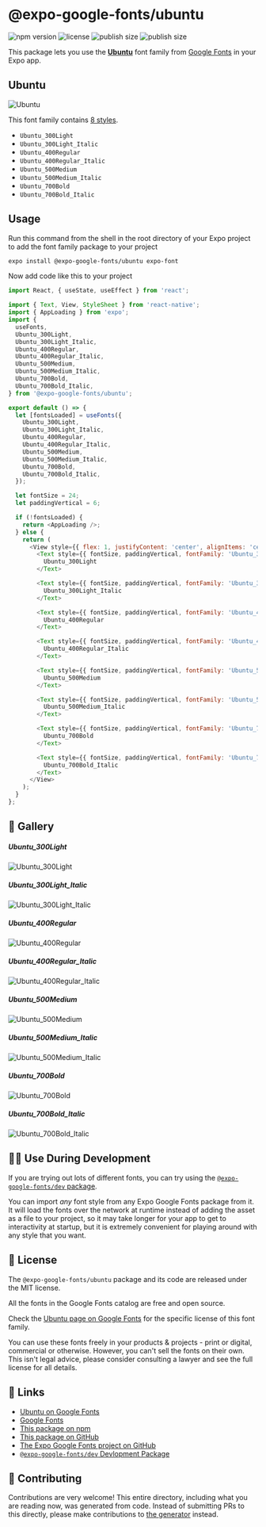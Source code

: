 # @expo-google-fonts/ubuntu

![npm version](https://flat.badgen.net/npm/v/@expo-google-fonts/ubuntu)
![license](https://flat.badgen.net/github/license/expo/google-fonts)
![publish size](https://flat.badgen.net/packagephobia/install/@expo-google-fonts/ubuntu)
![publish size](https://flat.badgen.net/packagephobia/publish/@expo-google-fonts/ubuntu)

This package lets you use the [**Ubuntu**](https://fonts.google.com/specimen/Ubuntu) font family from [Google Fonts](https://fonts.google.com/) in your Expo app.

## Ubuntu

![Ubuntu](./font-family.png)

This font family contains [8 styles](#-gallery).

- `Ubuntu_300Light`
- `Ubuntu_300Light_Italic`
- `Ubuntu_400Regular`
- `Ubuntu_400Regular_Italic`
- `Ubuntu_500Medium`
- `Ubuntu_500Medium_Italic`
- `Ubuntu_700Bold`
- `Ubuntu_700Bold_Italic`

## Usage

Run this command from the shell in the root directory of your Expo project to add the font family package to your project
```sh
expo install @expo-google-fonts/ubuntu expo-font
```

Now add code like this to your project
```js
import React, { useState, useEffect } from 'react';

import { Text, View, StyleSheet } from 'react-native';
import { AppLoading } from 'expo';
import {
  useFonts,
  Ubuntu_300Light,
  Ubuntu_300Light_Italic,
  Ubuntu_400Regular,
  Ubuntu_400Regular_Italic,
  Ubuntu_500Medium,
  Ubuntu_500Medium_Italic,
  Ubuntu_700Bold,
  Ubuntu_700Bold_Italic,
} from '@expo-google-fonts/ubuntu';

export default () => {
  let [fontsLoaded] = useFonts({
    Ubuntu_300Light,
    Ubuntu_300Light_Italic,
    Ubuntu_400Regular,
    Ubuntu_400Regular_Italic,
    Ubuntu_500Medium,
    Ubuntu_500Medium_Italic,
    Ubuntu_700Bold,
    Ubuntu_700Bold_Italic,
  });

  let fontSize = 24;
  let paddingVertical = 6;

  if (!fontsLoaded) {
    return <AppLoading />;
  } else {
    return (
      <View style={{ flex: 1, justifyContent: 'center', alignItems: 'center' }}>
        <Text style={{ fontSize, paddingVertical, fontFamily: 'Ubuntu_300Light' }}>
          Ubuntu_300Light
        </Text>

        <Text style={{ fontSize, paddingVertical, fontFamily: 'Ubuntu_300Light_Italic' }}>
          Ubuntu_300Light_Italic
        </Text>

        <Text style={{ fontSize, paddingVertical, fontFamily: 'Ubuntu_400Regular' }}>
          Ubuntu_400Regular
        </Text>

        <Text style={{ fontSize, paddingVertical, fontFamily: 'Ubuntu_400Regular_Italic' }}>
          Ubuntu_400Regular_Italic
        </Text>

        <Text style={{ fontSize, paddingVertical, fontFamily: 'Ubuntu_500Medium' }}>
          Ubuntu_500Medium
        </Text>

        <Text style={{ fontSize, paddingVertical, fontFamily: 'Ubuntu_500Medium_Italic' }}>
          Ubuntu_500Medium_Italic
        </Text>

        <Text style={{ fontSize, paddingVertical, fontFamily: 'Ubuntu_700Bold' }}>
          Ubuntu_700Bold
        </Text>

        <Text style={{ fontSize, paddingVertical, fontFamily: 'Ubuntu_700Bold_Italic' }}>
          Ubuntu_700Bold_Italic
        </Text>
      </View>
    );
  }
};

```

## 🔡 Gallery

##### Ubuntu_300Light
![Ubuntu_300Light](./Ubuntu_300Light.ttf.png)

##### Ubuntu_300Light_Italic
![Ubuntu_300Light_Italic](./Ubuntu_300Light_Italic.ttf.png)

##### Ubuntu_400Regular
![Ubuntu_400Regular](./Ubuntu_400Regular.ttf.png)

##### Ubuntu_400Regular_Italic
![Ubuntu_400Regular_Italic](./Ubuntu_400Regular_Italic.ttf.png)

##### Ubuntu_500Medium
![Ubuntu_500Medium](./Ubuntu_500Medium.ttf.png)

##### Ubuntu_500Medium_Italic
![Ubuntu_500Medium_Italic](./Ubuntu_500Medium_Italic.ttf.png)

##### Ubuntu_700Bold
![Ubuntu_700Bold](./Ubuntu_700Bold.ttf.png)

##### Ubuntu_700Bold_Italic
![Ubuntu_700Bold_Italic](./Ubuntu_700Bold_Italic.ttf.png)


## 👩‍💻 Use During Development

If you are trying out lots of different fonts, you can try using the [`@expo-google-fonts/dev` package](https://github.com/expo/google-fonts/tree/master/font-packages/dev#readme).

You can import *any* font style from any Expo Google Fonts package from it. It will load the fonts
over the network at runtime instead of adding the asset as a file to your project, so it may take longer
for your app to get to interactivity at startup, but it is extremely convenient
for playing around with any style that you want.

## 📖 License

The `@expo-google-fonts/ubuntu` package and its code are released under the MIT license.

All the fonts in the Google Fonts catalog are free and open source.

Check the [Ubuntu page on Google Fonts](https://fonts.google.com/specimen/Ubuntu) for the specific license of this font family.

You can use these fonts freely in your products & projects - print or digital, commercial or otherwise. However, you can't sell the fonts on their own. This isn't legal advice, please consider consulting a lawyer and see the full license for all details.

## 🔗 Links

- [Ubuntu on Google Fonts](https://fonts.google.com/specimen/Ubuntu)
- [Google Fonts](https://fonts.google.com/)
- [This package on npm](https://www.npmjs.com/package/@expo-google-fonts/ubuntu)
- [This package on GitHub](https://github.com/expo/google-fonts/tree/master/font-packages/ubuntu)
- [The Expo Google Fonts project on GitHub](https://github.com/expo/google-fonts)
- [`@expo-google-fonts/dev` Devlopment Package](https://github.com/expo/google-fonts/tree/master/font-packages/dev)

## 🤝 Contributing

Contributions are very welcome! This entire directory, including what you are reading now, was generated from code. Instead of submitting PRs to this directly, please make contributions to [the generator](https://github.com/expo/google-fonts/tree/master/packages/generator) instead.

